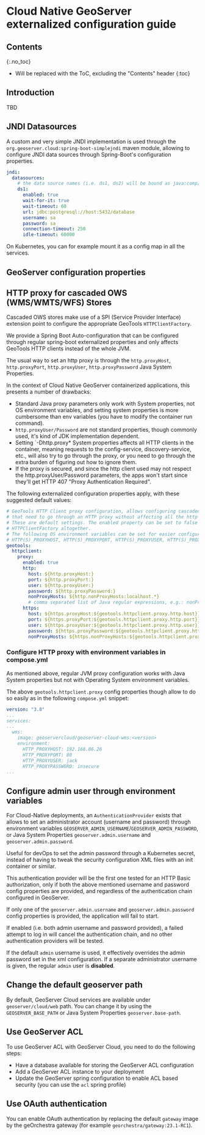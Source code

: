 # Cloud Native GeoServer externalized configuration guide

## Contents
{:.no_toc}

* Will be replaced with the ToC, excluding the "Contents" header
{:toc}

## Introduction

TBD

## JNDI Datasources

A custom and very simple JNDI implementation is used through the `org.geoserver.cloud:spring-boot-simplejndi` maven module, allowing to configure JNDI data sources through Spring-Boot's configuration properties.

```yaml
jndi:
  datasources:
    # the data source names (i.e. ds1, ds2) will be bound as java:comp/env/jdbc/ds1 and java:comp/env/jdbc/ds2:
    ds1:
      enabled: true
      wait-for-it: true
      wait-timeout: 60
      url: jdbc:postgresql://host:5432/database
      username: sa
      password: sa
      connection-timeout: 250
      idle-timeout: 60000
```

On Kubernetes, you can for example mount it as a config map in all the services.

## GeoServer configuration properties

## HTTP proxy for cascaded OWS (WMS/WMTS/WFS) Stores

Cascaded OWS stores make use of a SPI (Service Provider Interface) extension point to configure the appropriate GeoTools `HTTPClientFactory`.

We provide a Spring Boot Auto-configuration that can be configured through regular spring-boot externalized properties and only affects GeoTools HTTP clients instead of the whole JVM.

The usual way to set an http proxy is through the `http.proxyHost`, `http.proxyPort`,
`http.proxyUser`, `http.proxyPassword` Java System Properties.

In the context of Cloud Native GeoServer containerized applications, this presents a number of drawbacks:

* Standard Java proxy parameters only work with System properties,
  not OS environment variables, and setting system properties is more
  cumbersome than env variables (you have to modify the container run command).
* `http.proxyUser/Password` are not standard properties, though commonly used, it's kind of
JDK implementation dependent.
* Setting `-Dhttp.proxy* System properties affects all HTTP clients in the container, meaning
requests to the config-service, discovery-service, etc., will also try to go through the proxy,
or you need to go through the extra burden of figuring out how to ignore them.
* If the proxy is secured, and since the http client used may not respect the
http.proxyUser/Password parameters, the apps won't start since they'll get
HTTP 407 "Proxy Authentication Required".

The following externalized configuration properties apply, with these suggested default values:

```yaml
# GeoTools HTTP Client proxy configuration, allows configuring cascaded WMS/WMTS/WFS stores
# that need to go through an HTTP proxy without affecting all the http clients at the JVM level
# These are default settings. The enabled property can be set to false to disable the custom
# HTTPClientFactory altogether.
# The following OS environment variables can be set for easier configuration:
# HTTP(S)_PROXYHOST, HTTP(S)_PROXYPORT, HTTP(S)_PROXYUSER, HTTP(S)_PROXYPASSWORD, HTTP(S)_NONPROXYHOSTS
geotools:
  httpclient:
    proxy:
      enabled: true
      http:
        host: ${http.proxyHost:}
        port: ${http.proxyPort:}
        user: ${http.proxyUser:}
        password: ${http.proxyPassword:}
        nonProxyHosts: ${http.nonProxyHosts:localhost.*}
        # comma separated list of Java regular expressions, e.g.: nonProxyHosts: localhost, example.*
      https:
        host: ${https.proxyHost:${geotools.httpclient.proxy.http.host}}
        port: ${https.proxyPort:${geotools.httpclient.proxy.http.port}}
        user: ${https.proxyUser:${geotools.httpclient.proxy.http.user}}
        password: ${https.proxyPassword:${geotools.httpclient.proxy.http.password}}
        nonProxyHosts: ${https.nonProxyHosts:${geotools.httpclient.proxy.http.nonProxyHosts}}
```

### Configure HTTP proxy with environment variables in compose.yml

As mentioned above, regular JVM proxy configuration works with Java System properties
but not with Operating System environment variables.

The above `geotools.httpclient.proxy` config properties though allow to do so
easily as in the following `compose.yml` snippet:

```yaml
version: "3.8"
...
services:
...
  wms:
    image: geoservercloud/geoserver-cloud-wms:<version>
    environment:
      HTTP_PROXYHOST: 192.168.86.26
      HTTP_PROXYPORT: 80
      HTTP_PROXYUSER: jack
      HTTP_PROXYPASSWORD: insecure
...
```

## Configure admin user through environment variables

For Cloud-Native deployments, an `AuthenticationProvider` exists that allows to set an administrator account (username and password) through environment variables `GEOSERVER_ADMIN_USERNAME`/`GEOSERVER_ADMIN_PASSWORD`,
or Java System Properties `geoserver.admin.username` and `geoserver.admin.password`.

Useful for devOps to set the admin password through a Kubernetes secret,
instead of having to tweak the security configuration XML files with an init container or similar.

This authentication provider will be the first one tested for an HTTP Basic authorization, only
if both the above mentioned username and password config properties are provided,
and regardless of the authentication chain configured in GeoServer.

If only one of the `geoserver.admin.username` and `geoserver.admin.password` config properties
is provided, the application will fail to start.

If enabled (i.e. both admin username and password provided), a failed attempt to log
in will cancel the authentication chain, and no other authentication providers will be tested.

If the default `admin` username is used, it effectively overrides the admin password set in the
xml configuration. If a separate administrator username is given, the regular
`admin` user is **disabled**.

## Change the default geoserver path

By default, GeoServer Cloud services are available under `geoserver/cloud/web` path. You can change it by using the `GEOSERVER_BASE_PATH` or Java System Properties `geoserver.base-path`.

## Use GeoServer ACL

To use GeoServer ACL with GeoServer Cloud, you need to do the following steps:
- Have a database available for storing the GeoServer ACL configuration
- Add a GeoServer ACL instance to your deployment
- Update the GeoServer spring configuration to enable ACL based security (you can use the `acl` spring profile)

## Use OAuth authentication

You can enable OAuth authentication by replacing the default `gateway` image by the geOrchestra gateway (for example `georchestra/gateway:23.1-RC1`).
